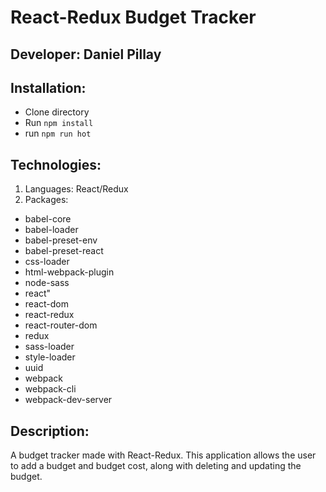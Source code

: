 # React-Redux Budget Tracker
## Developer: Daniel Pillay 


## Installation: 
- Clone directory
- Run `npm install`
- run `npm run hot`


## Technologies:
1. Languages: React/Redux
1. Packages: 
- babel-core
- babel-loader
- babel-preset-env
- babel-preset-react
- css-loader
- html-webpack-plugin
- node-sass
- react"
- react-dom
- react-redux
- react-router-dom
- redux
- sass-loader
- style-loader
- uuid
- webpack
- webpack-cli
- webpack-dev-server


## Description: 
A budget tracker made with React-Redux. This application allows the user to add a budget and budget cost, along with deleting and updating the budget. 